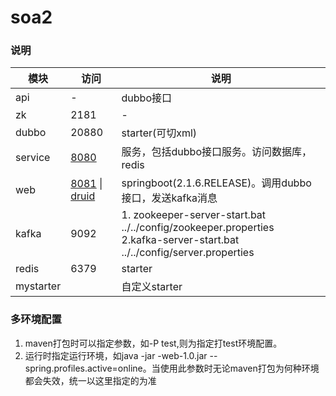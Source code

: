 # soa2
### 说明
|模块|访问|说明|
|-|-|-|
|api|-|dubbo接口|
|zk|2181|-|
|dubbo|20880|starter(可切xml)|
|service|[8080](http://localhost:8080/index)|服务，包括dubbo接口服务。访问数据库，redis|
|web|[8081](http://localhost:8081/index) \| [druid](http://localhost:8081/druid)|springboot(2.1.6.RELEASE)。调用dubbo接口，发送kafka消息|
|kafka|9092|1. zookeeper-server-start.bat ../../config/zookeeper.properties<br>2.kafka-server-start.bat ../../config/server.properties|
|redis|6379|starter|
|mystarter||自定义starter|
### 多环境配置
1. maven打包时可以指定参数，如-P test,则为指定打test环境配置。
2. 运行时指定运行环境，如java -jar -web-1.0.jar --spring.profiles.active=online。当使用此参数时无论maven打包为何种环境都会失效，统一以这里指定的为准